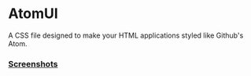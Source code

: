 <h1>AtomUI</h1>
<p>A CSS file designed to make your HTML applications styled like Github's Atom.</p>
<h3><a href="https://github.com/TheLegitSlickCoder/AtomUI/tree/master/screenshots">Screenshots</a></h3>
